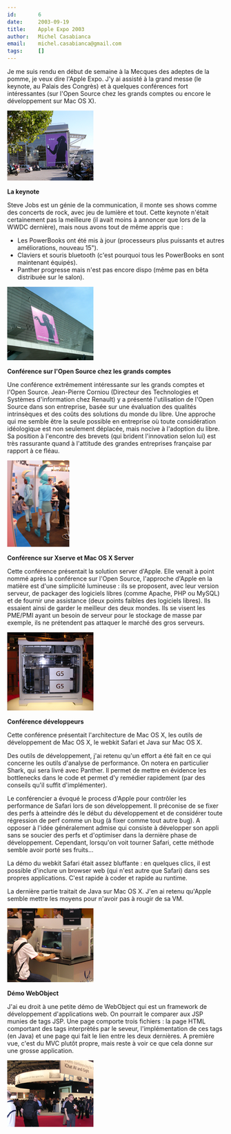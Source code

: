 ```yaml
---
id:       6
date:     2003-09-19
title:    Apple Expo 2003
author:   Michel Casabianca
email:    michel.casabianca@gmail.com
tags:     []
---
```


Je me suis rendu en début de semaine à la Mecques des adeptes de la pomme, je veux dire l'Apple Expo. J'y ai assisté à la grand messe (le keynote, au Palais des Congrès) et à quelques conférences fort intéressantes (sur l'Open Source chez les grands comptes ou encore le développement sur Mac OS X).

![](apple-expo-2003.png)

 **La keynote**

Steve Jobs est un génie de la communication, il monte ses shows comme des concerts de rock, avec jeu de lumière et tout. Cette keynote n'était certainement pas la meilleure (il avait moins à annoncer que lors de la WWDC dernière), mais nous avons tout de même appris que :

- Les PowerBooks ont été mis à jour (processeurs plus puissants et autres améliorations, nouveau 15").
- Claviers et souris bluetooth (c'est pourquoi tous les PowerBooks en sont maintenant équipés).
- Panther progresse mais n'est pas encore dispo (même pas en bêta distribuée sur le salon).


![](apple-expo-2003-keynote.png)

 **Conférence sur l'Open Source chez les grands comptes**

Une conférence extrêmement intéressante sur les grands comptes et l'Open Source. Jean-Pierre Corniou (Directeur des Technologies et Systèmes d'information chez Renault) y a présenté l'utilisation de l'Open Source dans son entreprise, basée sur une évaluation des qualités intrinsèques et des coûts des solutions du monde du libre. Une approche qui me semble être la seule possible en entreprise où toute considération idéologique est non seulement déplacée, mais nocive à l'adoption du libre. Sa position à l'encontre des brevets (qui brident l'innovation selon lui) est très rassurante quand à l'attitude des grandes entreprises française par rapport à ce fléau.

![](apple-expo-2003-aliens.png)

 **Conférence sur Xserve et Mac OS X Server**

Cette conférence présentait la solution server d'Apple. Elle venait à point nommé après la conférence sur l'Open Source, l'approche d'Apple en la matière est d'une simplicité lumineuse : ils se proposent, avec leur version serveur, de packager des logiciels libres (comme Apache, PHP ou MySQL) et de fournir une assistance (deux points faibles des logiciels libres). Ils essaient ainsi de garder le meilleur des deux mondes. Ils se visent les PME/PMI ayant un besoin de serveur pour le stockage de masse par exemple, ils ne prétendent pas attaquer le marché des gros serveurs.

![](apple-expo-2003-g5.png)

 **Conférence développeurs**

Cette conférence présentait l'architecture de Mac OS X, les outils de développement de Mac OS X, le webkit Safari et Java sur Mac OS X.

Des outils de développement, j'ai retenu qu'un effort a été fait en ce qui concerne les outils d'analyse de performance. On notera en particulier Shark, qui sera livré avec Panther. Il permet de mettre en évidence les bottlenecks dans le code et permet d'y remédier rapidement (par des conseils qu'il suffit d'implémenter).

Le conférencier a évoqué le process d'Apple pour contrôler les performance de Safari lors de son développement. Il préconise de se fixer des perfs à atteindre dés le début du développement et de considérer toute régression de perf comme un bug (à fixer comme tout autre bug). A opposer à l'idée généralement admise qui consiste à développer son appli sans se soucier des perfs et d'optimiser dans la dernière phase de développement. Cependant, lorsqu'on voit tourner Safari, cette méthode semble avoir porté ses fruits...

La démo du webkit Safari était assez bluffante : en quelques clics, il est possible d'inclure un browser web (qui n'est autre que Safari) dans ses propres applications. C'est rapide à coder et rapide au runtime.

La dernière partie traitait de Java sur Mac OS X. J'en ai retenu qu'Apple semble mettre les moyens pour n'avoir pas à rougir de sa VM.

![](apple-expo-2003-unreal.png)

 **Démo WebObject**

J'ai eu droit à une petite démo de WebObject qui est un framework de développement d'applications web. On pourrait le comparer aux JSP munies de tags JSP. Une page comporte trois fichiers : la page HTML comportant des tags interprètés par le seveur, l'implémentation de ces tags (en Java) et une page qui fait le lien entre les deux dernières. A première vue, c'est du MVC plutôt propre, mais reste à voir ce que cela donne sur une grosse application.

![](apple-expo-2003-stand-apple.png)

